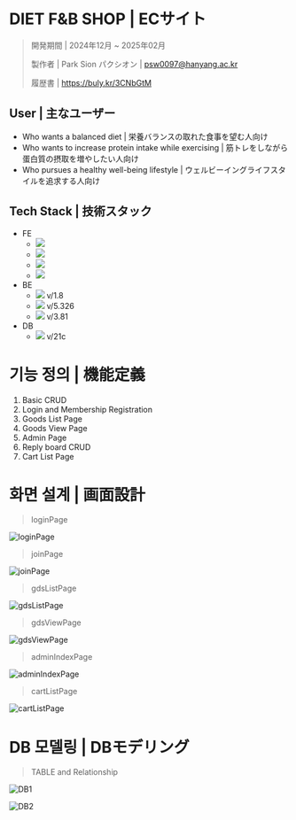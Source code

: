 # DIET F&B SHOP | ECサイト
> 開発期間 | 2024年12月 ~ 2025年02月
> 
> 製作者 | Park Sion パクシオン | psw0097@hanyang.ac.kr
>
> 履歴書 | https://buly.kr/3CNbGtM

## User | 主なユーザー
- Who wants a balanced diet | 栄養バランスの取れた食事を望む人向け
- Who wants to increase protein intake while exercising | 筋トレをしながら蛋白質の摂取を増やしたい人向け
- Who pursues a healthy well-being lifestyle | ウェルビーイングライフスタイルを追求する人向け

## Tech Stack | 技術スタック
- FE
  - <img src="https://img.shields.io/badge/html5-E34F26?style=for-the-badge&logo=html5&logoColor=white">
  - <img src="https://img.shields.io/badge/css-1572B6?style=for-the-badge&logo=css3&logoColor=white">
  - <img src="https://img.shields.io/badge/sass-CC6699?style=for-the-badge&logo=sass&logoColor=white">
  - <img src="https://img.shields.io/badge/javascript-F7DF1E?style=for-the-badge&logo=javascript&logoColor=black">
- BE
  - <img src="https://img.shields.io/badge/java-007396?style=for-the-badge&logo=java&logoColor=white"> v/1.8
  - <img src="https://img.shields.io/badge/spring-6DB33F?style=for-the-badge&logo=spring&logoColor=white"> v/5.326
  - <img src="https://img.shields.io/badge/apachemaven-C71A36?style=for-the-badge&logo=apachemaven&logoColor=white"> v/3.81
- DB
  - <img src="https://img.shields.io/badge/oracle-F80000?style=for-the-badge&logo=oracle&logoColor=white"> v/21c
 
# 기능 정의 | 機能定義
  1. Basic CRUD
  2. Login and Membership Registration
  3. Goods List Page
  4. Goods View Page
  5. Admin Page
  6. Reply board CRUD
  7. Cart List Page

# 화면 설계 | 画面設計
>loginPage


![loginPage](https://github.com/user-attachments/assets/473ae016-7961-4c9f-a78b-bda53b296448)
>joinPage


![joinPage](https://github.com/user-attachments/assets/f00cdf47-97f1-46bc-8b60-ff041ad5f0ab)
>gdsListPage


![gdsListPage](https://github.com/user-attachments/assets/bc48b41f-e530-45c0-b304-793c0b4c3f5e)
>gdsViewPage


![gdsViewPage](https://github.com/user-attachments/assets/f2436f5b-3791-47d7-acf9-53e442dac4b3)
>adminIndexPage


![adminIndexPage](https://github.com/user-attachments/assets/49d43edc-d46e-4312-af03-18504d2d6036)
>cartListPage


![cartListPage](https://github.com/user-attachments/assets/62f19ec9-80d0-4336-bf40-bc6eef2ad7d0)

# DB 모델링 | DBモデリング
>TABLE and Relationship


![DB1](https://github.com/user-attachments/assets/f9b15f17-fc61-49bd-a855-293f40649220)


![DB2](https://github.com/user-attachments/assets/dc09732c-79cd-44f9-8585-3970def80d6d)
